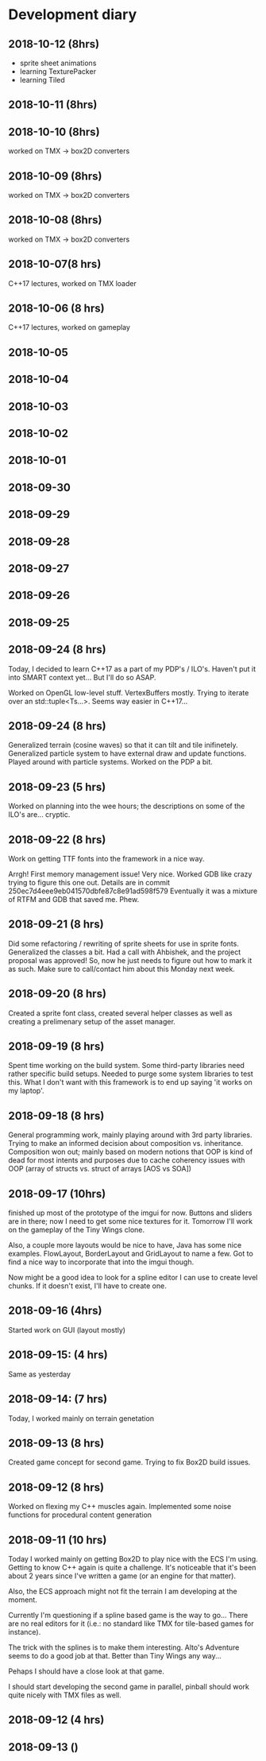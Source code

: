# Development diary
## 2018-10-12 (8hrs)
+ sprite sheet animations
+ learning TexturePacker
+ learning Tiled

## 2018-10-11 (8hrs)
## 2018-10-10 (8hrs)
worked on TMX -> box2D converters 

## 2018-10-09 (8hrs)
worked on TMX -> box2D converters 

## 2018-10-08 (8hrs)
worked on TMX -> box2D converters 

## 2018-10-07(8 hrs)
C++17 lectures, worked on TMX loader

## 2018-10-06 (8 hrs)
C++17 lectures, worked on gameplay

## 2018-10-05
## 2018-10-04
## 2018-10-03
## 2018-10-02
## 2018-10-01
## 2018-09-30
## 2018-09-29
## 2018-09-28
## 2018-09-27
## 2018-09-26
## 2018-09-25

## 2018-09-24 (8 hrs)
Today, I decided to learn C++17 as a part of my PDP's / ILO's. Haven't put it into SMART context yet... But I'll do so ASAP.

Worked on OpenGL low-level stuff. VertexBuffers mostly. Trying to iterate over an std::tuple<Ts...>. Seems way easier in C++17...

## 2018-09-24 (8 hrs)
Generalized terrain (cosine waves) so that it can tilt and tile inifinetely. 
Generalized particle system to have external draw and update functions.
Played around with particle systems. 
Worked on the PDP a bit.

## 2018-09-23 (5 hrs)
Worked on planning into the wee hours; the descriptions on some of the ILO's are... cryptic.

## 2018-09-22 (8 hrs)
Work on getting TTF fonts into the framework in a nice way.

Arrgh! First memory management issue! Very nice. Worked GDB like crazy trying to figure this one out. Details are in
commit 250ec7d4eee9eb041570dbfe87c8e91ad598f579
Eventually it was a mixture of RTFM and GDB that saved me. Phew.

## 2018-09-21 (8 hrs)
Did some refactoring / rewriting of sprite sheets for use in sprite fonts. Generalized the classes a bit.
Had a call with Ahbishek, and the project proposal was approved! So, now he just needs to figure out how to mark it as such.
Make sure to call/contact him about this Monday next week.

## 2018-09-20 (8 hrs)
Created a sprite font class, created several helper classes as well as creating a prelimenary setup of the asset manager. 

## 2018-09-19 (8 hrs)
Spent time working on the build system. Some third-party libraries need rather specific build setups. Needed to purge 
some system libraries to test this. What I don't want with this framework is to end up saying 'it works on my laptop'.

## 2018-09-18 (8 hrs)
General programming work, mainly playing around with 3rd party libraries. Trying to make an informed decision about 
composition vs. inheritance. Composition won out; mainly based on modern notions that OOP is kind of dead for
most intents and purposes due to cache coherency issues with OOP (array of structs vs. struct of arrays [AOS vs SOA])


## 2018-09-17 (10hrs)
finished up most of the prototype of the imgui for now. Buttons and sliders are in there; now I need to
get some nice textures for it. Tomorrow I'll work on the gameplay of the Tiny Wings clone.

Also, a couple more layouts would be nice to have, Java has some nice examples. FlowLayout, BorderLayout
and GridLayout to name a few. Got to find a nice way to incorporate that into the imgui though.

Now might be a good idea to look for a spline editor I can use to create level chunks. If it doesn't exist, I'll have to create one.

## 2018-09-16 (4hrs)
Started work on GUI (layout mostly)

## 2018-09-15: (4 hrs)
Same as yesterday

## 2018-09-14: (7 hrs)
Today, I worked mainly on terrain genetation

## 2018-09-13 (8 hrs)
Created game concept for second game. Trying to fix Box2D build issues.

## 2018-09-12 (8 hrs)
Worked on flexing my C++ muscles again. Implemented some noise functions for procedural 
content generation


## 2018-09-11 (10 hrs)
Today I worked mainly on getting Box2D to play nice with the ECS I'm using. Getting 
to know C++ again is quite a challenge. It's noticeable that it's been about 2 years 
since I've written a game (or an engine for that matter).

Also, the ECS approach might not fit the terrain I am developing at the moment.

Currently I'm questioning if a spline based game is the way to go... There are no real editors
for it (i.e.: no standard like TMX for tile-based games for instance).

The trick with the splines is to make them interesting. Alto's Adventure seems to do 
a good job at that. Better than Tiny Wings any way...

Pehaps I should have a close look at that game.

I should start developing the second game in parallel, pinball should work quite nicely 
with TMX files as well.

## 2018-09-12 (4 hrs)
## 2018-09-13 ()
